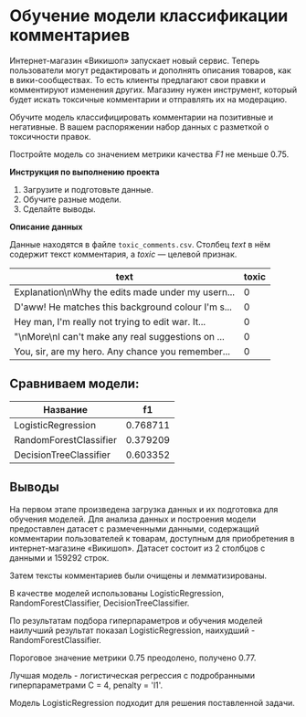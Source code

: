 # Обучение модели классификации комментариев
Интернет-магазин «Викишоп» запускает новый сервис. Теперь пользователи могут редактировать и дополнять описания товаров, как в вики-сообществах. То есть клиенты предлагают свои правки и комментируют изменения других. Магазину нужен инструмент, который будет искать токсичные комментарии и отправлять их на модерацию. 

Обучите модель классифицировать комментарии на позитивные и негативные. В вашем распоряжении набор данных с разметкой о токсичности правок.

Постройте модель со значением метрики качества *F1* не меньше 0.75. 

**Инструкция по выполнению проекта**

1. Загрузите и подготовьте данные.
2. Обучите разные модели. 
3. Сделайте выводы.

**Описание данных**

Данные находятся в файле `toxic_comments.csv`. Столбец *text* в нём содержит текст комментария, а *toxic* — целевой признак.

| text | toxic |
|------|-------|	
|	Explanation\nWhy the edits made under my usern...|	0|
|	D'aww! He matches this background colour I'm s...|	0|
|	Hey man, I'm really not trying to edit war. It...|	0|
|	"\nMore\nI can't make any real suggestions on ...|	0|
|	You, sir, are my hero. Any chance you remember...|	0|

## Сравниваем модели:

| Название |f1 |
|----------|---|		
|LogisticRegression|	0.768711|
|RandomForestClassifier|	0.379209|
|DecisionTreeClassifier	|0.603352|

## Выводы

На первом этапе произведена загрузка данных и их подготовка для обучения моделей. Для анализа данных и построения модели предоставлен датасет с размеченными данными, содержащий комментарии пользователей к товарам, доступным для приобретения в интернет-магазине «Викишоп». Датасет состоит из 2 столбцов с данными и 159292 строк.

Затем тексты комментариев были очищены и лемматизированы. 

В качестве моделей использованы LogisticRegression, RandomForestClassifier, DecisionTreeClassifier. 

По результатам подбора гиперпараметров и обучения моделей наилучший результат показал LogisticRegression, наихудший - RandomForestClassifier. 

Пороговое значение метрики 0.75 преодолено, получено 0.77. 

Лучшая модель - логистическая регрессия с подробранными гиперпараметрами C = 4, penalty = 'l1'.

Модель LogisticRegression подходит для решения поставленной задачи.   

